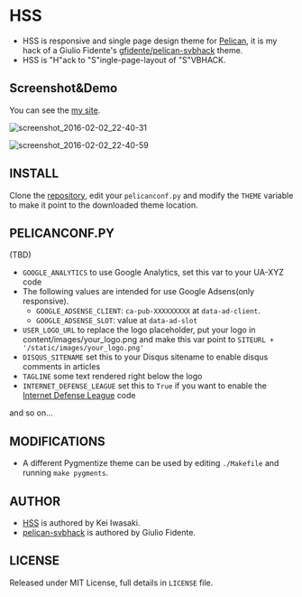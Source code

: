 # HSS

* HSS is responsive and single page design theme for [Pelican](http://getpelican.com), it is my hack of a Giulio Fidente's [gfidente/pelican-svbhack](https://github.com/gfidente/pelican-svbhack) theme.
* HSS is "H"ack to "S"ingle-page-layout of "S"VBHACK.

## Screenshot&Demo

You can see the [my site](http://memo.laughk.org).

![screenshot_2016-02-02_22-40-31](https://cloud.githubusercontent.com/assets/1286319/12751084/68fcc55c-c9fe-11e5-88eb-e71be612f21f.jpg)

![screenshot_2016-02-02_22-40-59](https://cloud.githubusercontent.com/assets/1286319/12751085/6d012634-c9fe-11e5-8a63-974f7eb4350c.jpg)

## INSTALL

Clone the [repository](https://github.com/laughk/pelican-svbhack), edit your `pelicanconf.py` and modify the `THEME` variable to make it point to the downloaded theme location.

## PELICANCONF.PY

(TBD)

- `GOOGLE_ANALYTICS` to use Google Analytics, set this var to your UA-XYZ code
- The following values ​​are intended for use Google Adsens(only responsive).
  - `GOOGLE_ADSENSE_CLIENT`: `ca-pub-XXXXXXXXX` at `data-ad-client`.
  - `GOOGLE_ADSENSE_SLOT`: value at `data-ad-slot`
- `USER_LOGO_URL` to replace the logo placeholder, put your logo in content/images/your_logo.png and make this var point to `SITEURL + '/static/images/your_logo.png'`
- `DISQUS_SITENAME` set this to your Disqus sitename to enable disqus comments in articles
- `TAGLINE` some text rendered right below the logo
- `INTERNET_DEFENSE_LEAGUE` set this to `True` if you want to enable the [Internet Defense League](http://internetdefenseleague.org) code

and so on...

## MODIFICATIONS

- A different Pygmentize theme can be used by editing `./Makefile` and running `make pygments`.

## AUTHOR

* [HSS](https://github.com/laughk/pelican-hss) is authored by Kei Iwasaki.
* [pelican-svbhack](https://github.com/gfidente/pelican-svbhack) is authored by Giulio Fidente.


## LICENSE

Released under MIT License, full details in `LICENSE` file.
